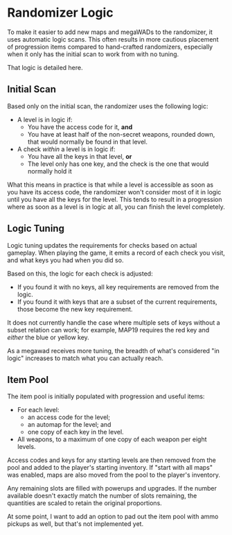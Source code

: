 # Randomizer Logic

To make it easier to add new maps and megaWADs to the randomizer, it uses
automatic logic scans. This often results in more cautious placement of
progression items compared to hand-crafted randomizers, especially when it only
has the initial scan to work from with no tuning.

That logic is detailed here.


## Initial Scan

Based only on the initial scan, the randomizer uses the following logic:

- A level is in logic if:
  - You have the access code for it, **and**
  - You have at least half of the non-secret weapons, rounded down, that would
    normally be found in that level.
- A check *within* a level is in logic if:
  - You have all the keys in that level, **or**
  - The level only has one key, and the check is the one that would normally hold it

What this means in practice is that while a level is accessible as soon as you
have its access code, the randomizer won't consider most of it in logic until
you have all the keys for the level. This tends to result in a progression where
as soon as a level is in logic at all, you can finish the level completely.


## Logic Tuning

Logic tuning updates the requirements for checks based on actual gameplay.
When playing the game, it emits a record of each check you visit, and what keys
you had when you did so.

Based on this, the logic for each check is adjusted:

- If you found it with no keys, all key requirements are removed from the logic.
- If you found it with keys that are a subset of the current requirements, those
  become the new key requirement.

It does not currently handle the case where multiple sets of keys without a subset
relation can work; for example, MAP19 requires the red key and *either* the blue
or yellow key. <!-- TODO: support this by making the keys a set-of-sets -->

As a megawad receives more tuning, the breadth of what's considered "in logic"
increases to match what you can actually reach.


## Item Pool

The item pool is initially populated with progression and useful items:
- For each level:
  - an access code for the level;
  - an automap for the level; and
  - one copy of each key in the level.
- All weapons, to a maximum of one copy of each weapon per eight levels.

Access codes and keys for any starting levels are then removed from the pool and
added to the player's starting inventory. If "start with all maps" was enabled,
maps are also moved from the pool to the player's inventory.

Any remaining slots are filled with powerups and upgrades. If the number available
doesn't exactly match the number of slots remaining, the quantities are scaled to
retain the original proportions.

At some point, I want to add an option to pad out the item pool with ammo pickups
as well, but that's not implemented yet. <!-- TODO -->
